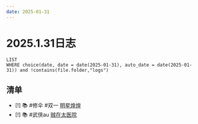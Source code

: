 ```yaml
---
date: 2025-01-31
---
```


# 2025.1.31日志

```dataview
LIST
WHERE choice(date, date = date(2025-01-31), auto_date = date(2025-01-31)) and !contains(file.folder,"logs")
```

## 清单

- [!] 📚 #修伞 #双一 [明星煌煌](../QZ/明星煌煌.md)
- [!] 📚 #武侠au [贼在太医院](../QZ/贼在太医院.md)
